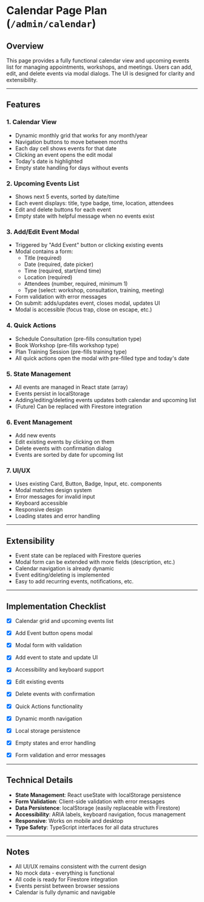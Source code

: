 # Calendar Page Plan (`/admin/calendar`)

## Overview
This page provides a fully functional calendar view and upcoming events list for managing appointments, workshops, and meetings. Users can add, edit, and delete events via modal dialogs. The UI is designed for clarity and extensibility.

---

## Features

### 1. Calendar View
- Dynamic monthly grid that works for any month/year
- Navigation buttons to move between months
- Each day cell shows events for that date
- Clicking an event opens the edit modal
- Today's date is highlighted
- Empty state handling for days without events

### 2. Upcoming Events List
- Shows next 5 events, sorted by date/time
- Each event displays: title, type badge, time, location, attendees
- Edit and delete buttons for each event
- Empty state with helpful message when no events exist

### 3. Add/Edit Event Modal
- Triggered by "Add Event" button or clicking existing events
- Modal contains a form:
  - Title (required)
  - Date (required, date picker)
  - Time (required, start/end time)
  - Location (required)
  - Attendees (number, required, minimum 1)
  - Type (select: workshop, consultation, training, meeting)
- Form validation with error messages
- On submit: adds/updates event, closes modal, updates UI
- Modal is accessible (focus trap, close on escape, etc.)

### 4. Quick Actions
- Schedule Consultation (pre-fills consultation type)
- Book Workshop (pre-fills workshop type)
- Plan Training Session (pre-fills training type)
- All quick actions open the modal with pre-filled type and today's date

### 5. State Management
- All events are managed in React state (array)
- Events persist in localStorage
- Adding/editing/deleting events updates both calendar and upcoming list
- (Future) Can be replaced with Firestore integration

### 6. Event Management
- Add new events
- Edit existing events by clicking on them
- Delete events with confirmation dialog
- Events are sorted by date for upcoming list

### 7. UI/UX
- Uses existing Card, Button, Badge, Input, etc. components
- Modal matches design system
- Error messages for invalid input
- Keyboard accessible
- Responsive design
- Loading states and error handling

---

## Extensibility
- Event state can be replaced with Firestore queries
- Modal form can be extended with more fields (description, etc.)
- Calendar navigation is already dynamic
- Event editing/deleting is implemented
- Easy to add recurring events, notifications, etc.

---

## Implementation Checklist
- [x] Calendar grid and upcoming events list
- [x] Add Event button opens modal
- [x] Modal form with validation
- [x] Add event to state and update UI
- [x] Accessibility and keyboard support
- [x] Edit existing events
- [x] Delete events with confirmation
- [x] Quick Actions functionality
- [x] Dynamic month navigation
- [x] Local storage persistence
- [x] Empty states and error handling
- [x] Form validation and error messages


---

## Technical Details
- **State Management**: React useState with localStorage persistence
- **Form Validation**: Client-side validation with error messages
- **Data Persistence**: localStorage (easily replaceable with Firestore)
- **Accessibility**: ARIA labels, keyboard navigation, focus management
- **Responsive**: Works on mobile and desktop
- **Type Safety**: TypeScript interfaces for all data structures

---

## Notes
- All UI/UX remains consistent with the current design
- No mock data - everything is functional
- All code is ready for Firestore integration
- Events persist between browser sessions
- Calendar is fully dynamic and navigable 